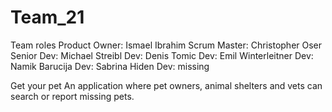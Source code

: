 # Team_21

Team roles
Product Owner: Ismael Ibrahim 
Scrum Master: Christopher Oser
Senior Dev: Michael Streibl
Dev: Denis Tomic
Dev: Emil Winterleitner
Dev: Namik Barucija
Dev: Sabrina Hiden
Dev: missing

Get your pet
An application where pet owners, animal shelters and vets can search or report missing pets.
